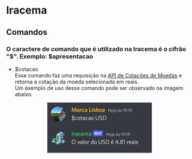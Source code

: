# Iracema
## Comandos
### O caractere de comando que é utilizado na Iracema é o cifrão "$". Exemplo: $apresentacao
- $cotacao  
Esse comando faz uma requisição na [API de Cotações de Moedas](https://docs.awesomeapi.com.br/api-de-moedas) e retorna a cotação da moeda selecionada em reais.  
Um exemplo de uso desse comando pode ser observado na imagem abaixo.  


<p align="center">
  <img src= img/printcotacao.png>
</p>
